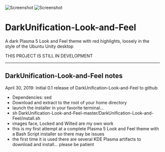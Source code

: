 ![Screenshot](https://i.imgur.com/LlExEbZ.png)
![Screenshot](https://i.imgur.com/5Oy9zJT.png)

# DarkUnification-Look-and-Feel
A dark Plasma 5 Look and Feel theme with red highlights, loosely in the style of the Ubuntu Unity desktop

THIS PROJECT IS STILL IN DEVELOPMENT

---------------------------------------------
DarkUnification-Look-and-Feel notes
---------------------------------------------

April 30, 2019: Initial 0.1 release of DarkUnification-Look-and-Feel to github
- Dependencies: sed
- Download and extract to the root of your home directory
- launch the installer in your favorite terminal...
- sh DarkUnification-Look-and-Feel-master/DarkUnification-Look-and-Feel/install.sh
- images face, Locked and Wilted are my own work
- this is my first attempt at a complete Plasma 5 Look and Feel theme with a Bash Script installer so there may be issues
- the first time it is used there are several KDE Plasma artifacts to download and install... please be patient
